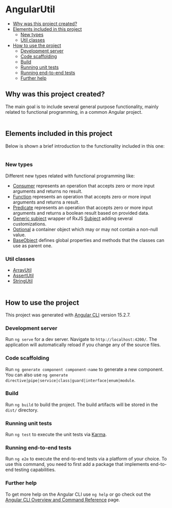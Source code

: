 # AngularUtil

- [Why was this project created?](#why-was-this-project-created)
- [Elements included in this project](#elements-included-in-this-project)
  - [New types](#new-types)
  - [Util classes](#util-classes)
- [How to use the project](#how-to-use-the-project)
  - [Development server](#development-server)
  - [Code scaffolding](#code-scaffolding)
  - [Build](#build)
  - [Running unit tests](#running-unit-tests)
  - [Running end-to-end tests](#running-end-to-end-tests)
  - [Further help](#further-help) 


## Why was this project created?

The main goal is to include several general purpose functionality, mainly related to functional programming, in a common Angular project.
<br><br>



## Elements included in this project

Below is shown a brief introduction to the functionality included in this one:
<br><br>


### New types

Different new types related with functional programming like: 

* [Consumer](https://github.com/doctore/AngularUtil/blob/master/src/app/core/types/consumer) represents an operation that accepts zero or more input arguments and returns no result.
* [Function](https://github.com/doctore/AngularUtil/blob/master/src/app/core/types/function) represents an operation that accepts zero or more input arguments and returns a result.
* [Predicate](https://github.com/doctore/AngularUtil/blob/master/src/app/core/types/predicate) represents an operation that accepts zero or more input arguments and returns a boolean result based on provided data.
* [Generic subject](https://github.com/doctore/AngularUtil/blob/master/src/app/core/types/subject/generic-subject.type.ts) wrapper of RxJS [Subject](https://rxjs.dev/guide/subject) adding several customizations.
* [Optional](https://github.com/doctore/AngularUtil/blob/master/src/app/core/types/optional.type.ts) a container object which may or may not contain a non-null value.
* [BaseObject](https://github.com/doctore/AngularUtil/blob/master/src/app/core/types/base-object.class.ts) defines global properties and methods that the classes can use as parent one.


### Util classes

* [ArrayUtil](https://github.com/doctore/AngularUtil/blob/master/src/app/core/util/array.util.ts)
* [AssertUtil](https://github.com/doctore/AngularUtil/blob/master/src/app/core/util/assert.util.ts)
* [StringUtil](https://github.com/doctore/AngularUtil/blob/master/src/app/core/util/string.util.ts)
<br><br>


## How to use the project

This project was generated with [Angular CLI](https://github.com/angular/angular-cli) version 15.2.7.


### Development server

Run `ng serve` for a dev server. Navigate to `http://localhost:4200/`. The application will automatically reload if you change any of the source files.


### Code scaffolding

Run `ng generate component component-name` to generate a new component. You can also use `ng generate directive|pipe|service|class|guard|interface|enum|module`.


### Build

Run `ng build` to build the project. The build artifacts will be stored in the `dist/` directory.


### Running unit tests

Run `ng test` to execute the unit tests via [Karma](https://karma-runner.github.io).


### Running end-to-end tests

Run `ng e2e` to execute the end-to-end tests via a platform of your choice. To use this command, you need to first add a package that implements end-to-end testing capabilities.


### Further help

To get more help on the Angular CLI use `ng help` or go check out the [Angular CLI Overview and Command Reference](https://angular.io/cli) page.
